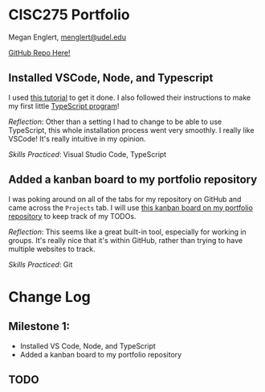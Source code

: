 # CISC275 Portfolio
Megan Englert, menglert@udel.edu

[GitHub Repo Here!](https://github.com/meganenglert/CISC275)


## Installed VSCode, Node, and Typescript
I used [this tutorial](https://neu-se.github.io/CS4530-CS5500-Spring-2021/tutorials/week1-getting-started) to get it done. I also followed their instructions to make my first little [TypeScript program](https://github.com/meganenglert/CISC275/blob/master/hello-world.ts)!

*Reflection*: Other than a setting I had to change to be able to use TypeScript, this whole installation process went very smoothly. I really like VSCode! It's really intuitive in my opinion.

*Skills Practiced*: Visual Studio Code, TypeScript

## Added a kanban board to my portfolio repository

I was poking around on all of the tabs for my repository on GitHub and came across the `Projects` tab. I will use [this kanban board on my portfolio repository](https://github.com/meganenglert/CISC275/projects/1) to keep track of my TODOs. 

*Reflection*: This seems like a great built-in tool, especially for working in groups. It's really nice that it's within GitHub, rather than trying to have multiple websites to track.

*Skills Practiced*: Git



# Change Log
## Milestone 1:
- Installed VS Code, Node, and TypeScript
- Added a kanban board to my portfolio repository

## TODO